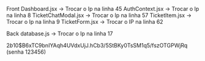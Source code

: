 Front
Dashboard.jsx -> Trocar o Ip na linha 45
AuthContext.jsx -> Trocar o Ip na linha 8
TicketChatModal.jsx -> Trocar o Ip na linha 57
TicketItem.jsx -> Trocar o Ip na linha 9
TicketForm.jsx -> Trocar o IP na linha 62


Back
database.js -> Trocar o Ip na linha 17




$2b$10$B6xTC9bnIYAqh4UVdxUjJ.hCb3/5StBKy0TsSM1q5/fszOTGPWjRq (senha 123456)